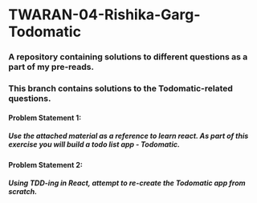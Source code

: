 # TWARAN-04-Rishika-Garg-Todomatic
### A repository containing solutions to different questions as a part of my pre-reads. 
### This branch contains solutions to the Todomatic-related questions.
#### 
#### Problem Statement 1:
##### Use the attached material as a reference to learn react. As part of this exercise you will build a todo list app - Todomatic.
#### 
#### Problem Statement 2:
##### Using TDD-ing in React, attempt to re-create the Todomatic app from scratch.

